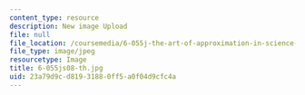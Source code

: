 ```yaml
---
content_type: resource
description: New image Upload
file: null
file_location: /coursemedia/6-055j-the-art-of-approximation-in-science-and-engineering-spring-2008/23a79d9cd81931880ff5a0f04d9cfc4a_6-055js08-th.jpg
file_type: image/jpeg
resourcetype: Image
title: 6-055js08-th.jpg
uid: 23a79d9c-d819-3188-0ff5-a0f04d9cfc4a
---
```

